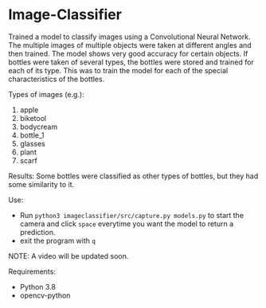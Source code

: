 # Image-Classifier

Trained a model to classify images using a Convolutional Neural Network. The multiple images of multiple objects were taken at different angles and then trained. The model shows very good accuracy for certain objects. If bottles were taken of several types, the bottles were stored and trained for each of its type. This was to train the model for each of the special characteristics of the bottles. 

Types of images (e.g.):
1. apple
2. biketool
3. bodycream
4. bottle_1
5. glasses
6. plant
7. scarf

Results:
Some bottles were classified as other types of bottles, but they had some similarity to it. 

Use:
- Run `python3 imageclassifier/src/capture.py models.py` to start the camera and click `space` everytime you want the model to return a prediction. 
- exit the program with `q`

NOTE: A video will be updated soon. 

Requirements:
- Python 3.8
- opencv-python
